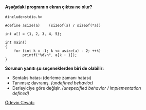 #### Aşağıdaki programın ekran çıktısı ne olur?

```
#include<stdio.h>

#define asize(a)	(sizeof(a) / sizeof(*a))

int a[] = {1, 2, 3, 4, 5};

int main()
{
	for (int k = -1; k <= asize(a) - 2; ++k)
		printf("%d\n", a[k + 1]);
}
```

__Sorunun yanıtı şu seçeneklerden biri de olabilir:__</br>
+ Sentaks hatası (derleme zamanı hatası)
+ Tanımsız davranış. _(undefined behavior)_
+ Derleyiciye göre değişir. _(unspecified behavior / implementation defined)_

[Ödevin Cevabı](https://vimeo.com/455404188)